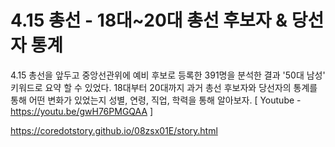4.15 총선 - 18대~20대 총선 후보자 & 당선자 통계 
=====

4.15 총선을 앞두고 중앙선관위에 예비 후보로 등록한 391명을 분석한 결과 '50대 남성' 키워드로 요약 할 수 있었다.
18대부터 20대까지 과거 총선 후보자와 당선자의 통계를 통해 어떤 변화가 있었는지 성별, 연령, 직업, 학력을 통해 알아보자.
[ Youtube - https://youtu.be/gwH76PMGQAA ]

<a href='https://coredotstory.github.io/08zsx01E/story.html'>https://coredotstory.github.io/08zsx01E/story.html</a>